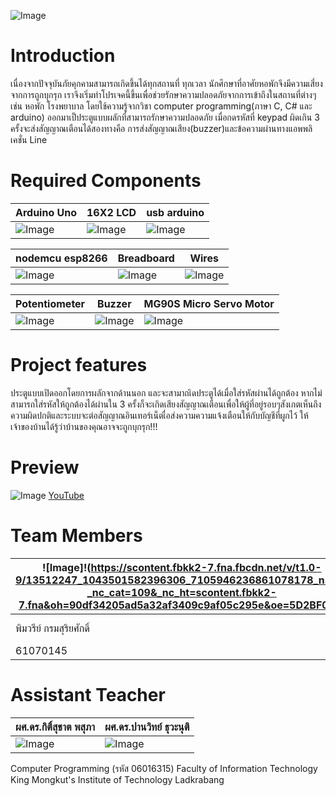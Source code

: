 ![Image](https://images.unsplash.com/photo-1501780392773-287d506245a5?auto=format&fit=crop&w=1950&q=80&ixid=dW5zcGxhc2guY29tOzs7Ozs%3D)

# Introduction
เนื่องจากปัจจุบันภัยคุกคามสามารถเกิดขึ้นได้ทุกสถานที่ ทุกเวลา นักศึกษาที่อาศัยหอพักจึงมีความเสี่ยงจากการถูกบุกรุก เราจึงเริ่มทำโปรเจคนี้ขึ้นเพื่อช่วยรักษาความปลอดภัยจากการเข้าถึงในสถานที่ต่างๆ เช่น หอพัก โรงพยาบาล โดยใช้ความรู้จากวิชา computer programming(ภาษา C, C# และ arduino) ออกมาเป็ประตูแบบผลักที่สามารถรักษาความปลอดภัย เมื่อกดรหัสที่ keypad ผิดเกิน 3 ครั้งจะส่งสัญญาณเตือนได้สองทางคือ การส่งสัญญาณเสียง(buzzer)และข้อความผ่านทางแอพพลิเคชั่น Line
# Required Components
| Arduino Uno  | 16X2 LCD | usb arduino |
|---------------|---------------|---------------|
|![Image](https://www.crazypi.com/image/cache/data/arduino-uno-r3-1-600x600.jpg)|![Image](https://cm.lnwfile.com/_/cm/_raw/ou/63/rt.jpg)|![Image](https://cdn.itead.cc/media/catalog/product/cache/1/image/400x400/9df78eab33525d08d6e5fb8d27136e95/i/m/im120719001_1_1.jpg)|

| nodemcu esp8266 | Breadboard | Wires |
|---------------|---------------|---------------|
|![Image](https://cdn.shopify.com/s/files/1/0672/9409/products/NodeMCU_ESP8266_development_board_1024x1024.jpg?v=1464135546)|![Image](https://cdn.sparkfun.com//assets/parts/9/2/8/7/12615-01.jpg)|![Image](https://images-na.ssl-images-amazon.com/images/I/816-FhWxCnL._SL1500_.jpg)|

| Potentiometer | Buzzer | MG90S Micro Servo Motor |
|---------------|---------------|---------------|
|![Image](https://cdn.sparkfun.com//assets/parts/1/2/8/0/1/14624-Rotary_Potentiometer_-_100k_Ohm__Logarithmic__Panel_Mount_-01a.jpg)|![Image](https://market.samm.com/buzzer-en-general-in-416-26-O.png)|![Image](https://www.smart-prototyping.com/image/cache/data/SKU%20Photos/10100178/1-750x750.jpg)|
# Project features
ประตูแบบเปิดออกโดยการผลักจากด้านนอก และจะสามาถเิดประตูได้เมื่อใส่รหัสผ่านได้ถูกต้อง หากไม่สามารถใส่รหัสให้ถูกต้องได้ผ่านใน 3 ครั้งก็จะเกิดเสียงสัญญาณเตือนเพื่อให้ผู้ที่อยู่รอบๆสังเกตเห็นถึงความผิดปกติและระบบจะต่อสัญญาณอินเทอร์เน็ตเื่อส่งความความแจ้งเตือนให้กับบัญชีที่ผูกไว้ ให้เจ้าของบ้านได้รู้ว่าบ้านของคุณอาจจะถูกบุกรุก!!!
# Preview
![Image]()
[YouTube](http://localhost/)
# Team Members
|![Image]!(https://scontent.fbkk2-7.fna.fbcdn.net/v/t1.0-9/13512247_1043501582396306_7105946236861078178_n.jpg?_nc_cat=109&_nc_ht=scontent.fbkk2-7.fna&oh=90df34205ad5a32af3409c9af05c295e&oe=5D2BF096)|[Image]!(https://scontent.fbkk2-6.fna.fbcdn.net/v/t1.0-9/15284906_1341806792530788_6110532064007601234_n.jpg?_nc_cat=111&_nc_ht=scontent.fbkk2-6.fna&oh=4ef926e2ab512cd2e58134b81a36e1d3&oe=5D35CB41)|![Image](https://scontent.fbkk2-8.fna.fbcdn.net/v/t1.0-9/56517128_2624426800919420_8126447242111352832_n.jpg?_nc_cat=102&_nc_ht=scontent.fbkk2-8.fna&oh=4585193e4108fcbdfff74d2803d3b5c8&oe=5D75BC73)|![Image](https://scontent.fbkk2-6.fna.fbcdn.net/v/t1.0-9/52911752_2487048814703345_5954947880748843008_n.jpg?_nc_cat=104&_nc_ht=scontent.fbkk2-6.fna&oh=b9f499aa3069bace3391c272a2751e33&oe=5D6C301B)|
|---------------|---------------|---------------|---------------|
| พิมวรีย์ กรมสุริยศักดิ์ | ภูมิพัฒน์ เพชรทอง | สิริพร จงจิตร | อิทธิเดช อร่ามศรี |
| 61070145 | 61070169 | 61070243 | 61070271 |
# Assistant Teacher
| ผศ.ดร.กิติ์สุชาต พสุภา	| ผศ.ดร.ปานวิทย์ ธุวะนุติ |
|---------------|---------------|
|![Image](https://scontent.fbkk2-6.fna.fbcdn.net/v/t1.0-9/14611010_10153805956002331_6002362915012083123_n.jpg?_nc_cat=111&_nc_ht=scontent.fbkk2-6.fna&oh=ebb51daaa77a71b9b7cf2613955f2579&oe=5D2AFF8F)|![Image](https://scontent.fbkk2-7.fna.fbcdn.net/v/t1.0-9/45577837_10156055460607532_5297625766278725632_n.jpg?_nc_cat=106&_nc_ht=scontent.fbkk2-7.fna&oh=3740aea7b4019632147c6d66d16cffcc&oe=5D66B613)|
Computer Programming (รหัส 06016315) 
Faculty of Information Technology
King Mongkut's Institute of Technology Ladkrabang
